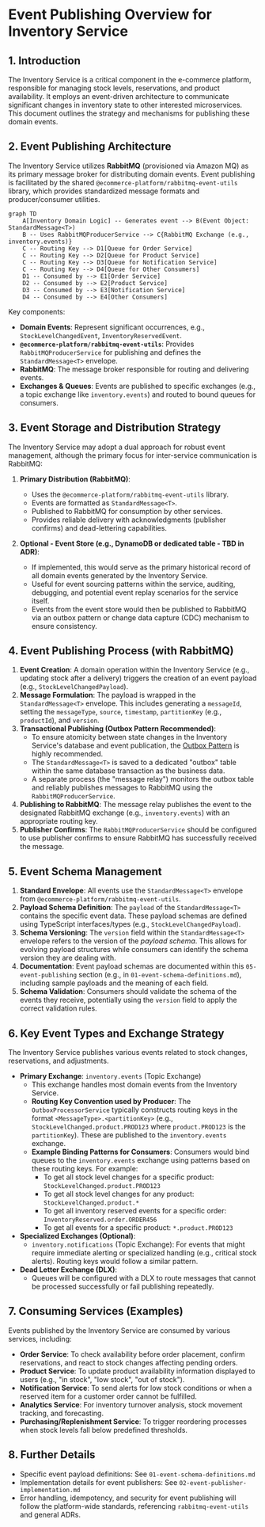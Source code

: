 # Event Publishing Overview for Inventory Service

## 1. Introduction

The Inventory Service is a critical component in the e-commerce platform, responsible for managing stock levels, reservations, and product availability. It employs an event-driven architecture to communicate significant changes in inventory state to other interested microservices. This document outlines the strategy and mechanisms for publishing these domain events.

## 2. Event Publishing Architecture

The Inventory Service utilizes **RabbitMQ** (provisioned via Amazon MQ) as its primary message broker for distributing domain events. Event publishing is facilitated by the shared `@ecommerce-platform/rabbitmq-event-utils` library, which provides standardized message formats and producer/consumer utilities.

```mermaid
graph TD
    A[Inventory Domain Logic] -- Generates event --> B(Event Object: StandardMessage<T>)
    B -- Uses RabbitMQProducerService --> C{RabbitMQ Exchange (e.g., inventory.events)}
    C -- Routing Key --> D1[Queue for Order Service]
    C -- Routing Key --> D2[Queue for Product Service]
    C -- Routing Key --> D3[Queue for Notification Service]
    C -- Routing Key --> D4[Queue for Other Consumers]
    D1 -- Consumed by --> E1[Order Service]
    D2 -- Consumed by --> E2[Product Service]
    D3 -- Consumed by --> E3[Notification Service]
    D4 -- Consumed by --> E4[Other Consumers]
```

Key components:

- **Domain Events**: Represent significant occurrences, e.g., `StockLevelChangedEvent`, `InventoryReservedEvent`.
- **`@ecommerce-platform/rabbitmq-event-utils`**: Provides `RabbitMQProducerService` for publishing and defines the `StandardMessage<T>` envelope.
- **RabbitMQ**: The message broker responsible for routing and delivering events.
- **Exchanges & Queues**: Events are published to specific exchanges (e.g., a topic exchange like `inventory.events`) and routed to bound queues for consumers.

## 3. Event Storage and Distribution Strategy

The Inventory Service may adopt a dual approach for robust event management, although the primary focus for inter-service communication is RabbitMQ:

1.  **Primary Distribution (RabbitMQ)**:

    - Uses the `@ecommerce-platform/rabbitmq-event-utils` library.
    - Events are formatted as `StandardMessage<T>`.
    - Published to RabbitMQ for consumption by other services.
    - Provides reliable delivery with acknowledgments (publisher confirms) and dead-lettering capabilities.

2.  **Optional - Event Store (e.g., DynamoDB or dedicated table - TBD in ADR)**:
    - If implemented, this would serve as the primary historical record of all domain events generated by the Inventory Service.
    - Useful for event sourcing patterns within the service, auditing, debugging, and potential event replay scenarios for the service itself.
    - Events from the event store would then be published to RabbitMQ via an outbox pattern or change data capture (CDC) mechanism to ensure consistency.

## 4. Event Publishing Process (with RabbitMQ)

1.  **Event Creation**: A domain operation within the Inventory Service (e.g., updating stock after a delivery) triggers the creation of an event payload (e.g., `StockLevelChangedPayload`).
2.  **Message Formulation**: The payload is wrapped in the `StandardMessage<T>` envelope. This includes generating a `messageId`, setting the `messageType`, `source`, `timestamp`, `partitionKey` (e.g., `productId`), and `version`.
3.  **Transactional Publishing (Outbox Pattern Recommended)**:
    - To ensure atomicity between state changes in the Inventory Service's database and event publication, the [Outbox Pattern](https://microservices.io/patterns/data/transactional-outbox.html) is highly recommended.
    - The `StandardMessage<T>` is saved to a dedicated "outbox" table within the same database transaction as the business data.
    - A separate process (the "message relay") monitors the outbox table and reliably publishes messages to RabbitMQ using the `RabbitMQProducerService`.
4.  **Publishing to RabbitMQ**: The message relay publishes the event to the designated RabbitMQ exchange (e.g., `inventory.events`) with an appropriate routing key.
5.  **Publisher Confirms**: The `RabbitMQProducerService` should be configured to use publisher confirms to ensure RabbitMQ has successfully received the message.

## 5. Event Schema Management

1.  **Standard Envelope**: All events use the `StandardMessage<T>` envelope from `@ecommerce-platform/rabbitmq-event-utils`.
2.  **Payload Schema Definition**: The `payload` of the `StandardMessage<T>` contains the specific event data. These payload schemas are defined using TypeScript interfaces/types (e.g., `StockLevelChangedPayload`).
3.  **Schema Versioning**: The `version` field within the `StandardMessage<T>` envelope refers to the version of the _payload schema_. This allows for evolving payload structures while consumers can identify the schema version they are dealing with.
4.  **Documentation**: Event payload schemas are documented within this `05-event-publishing` section (e.g., in `01-event-schema-definitions.md`), including sample payloads and the meaning of each field.
5.  **Schema Validation**: Consumers should validate the schema of the events they receive, potentially using the `version` field to apply the correct validation rules.

## 6. Key Event Types and Exchange Strategy

The Inventory Service publishes various events related to stock changes, reservations, and adjustments.

- **Primary Exchange**: `inventory.events` (Topic Exchange)
  - This exchange handles most domain events from the Inventory Service.
  - **Routing Key Convention used by Producer**: The `OutboxProcessorService` typically constructs routing keys in the format `<MessageType>.<partitionKey>` (e.g., `StockLevelChanged.product.PROD123` where `product.PROD123` is the `partitionKey`). These are published to the `inventory.events` exchange.
  - **Example Binding Patterns for Consumers**: Consumers would bind queues to the `inventory.events` exchange using patterns based on these routing keys. For example:
    - To get all stock level changes for a specific product: `StockLevelChanged.product.PROD123`
    - To get all stock level changes for any product: `StockLevelChanged.product.*`
    - To get all inventory reserved events for a specific order: `InventoryReserved.order.ORDER456`
    - To get all events for a specific product: `*.product.PROD123`
- **Specialized Exchanges (Optional)**:
  - `inventory.notifications` (Topic Exchange): For events that might require immediate alerting or specialized handling (e.g., critical stock alerts). Routing keys would follow a similar pattern.
- **Dead Letter Exchange (DLX)**:
  - Queues will be configured with a DLX to route messages that cannot be processed successfully or fail publishing repeatedly.

## 7. Consuming Services (Examples)

Events published by the Inventory Service are consumed by various services, including:

- **Order Service**: To check availability before order placement, confirm reservations, and react to stock changes affecting pending orders.
- **Product Service**: To update product availability information displayed to users (e.g., "in stock", "low stock", "out of stock").
- **Notification Service**: To send alerts for low stock conditions or when a reserved item for a customer order cannot be fulfilled.
- **Analytics Service**: For inventory turnover analysis, stock movement tracking, and forecasting.
- **Purchasing/Replenishment Service**: To trigger reordering processes when stock levels fall below predefined thresholds.

## 8. Further Details

- Specific event payload definitions: See `01-event-schema-definitions.md`
- Implementation details for event publishers: See `02-event-publisher-implementation.md`
- Error handling, idempotency, and security for event publishing will follow the platform-wide standards, referencing `rabbitmq-event-utils` and general ADRs.
